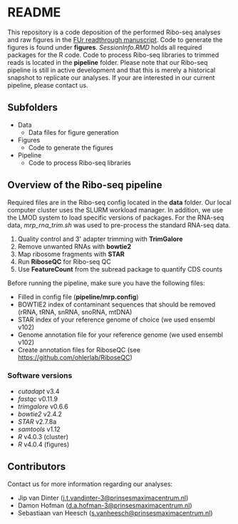 # README #


This repository is a code deposition of the performed Ribo-seq analyses and raw figures in the [FUr readthrough manuscript](https://rdcu.be/dd9dp). Code to generate the figures is found under **figures**. *SessionInfo.RMD* holds all required packages for the R code. Code to process Ribo-seq libraries to trimmed reads is located in the **pipeline** folder. Please note that our Ribo-seq pipeline is still in active development and that this is merely a historical snapshot to replicate our analyses. If your are interested in our current pipeline, please contact us.


## Subfolders ##


- Data
    * Data files for figure generation
- Figures
    * Code to generate the figures
- Pipeline
    * Code to process Ribo-seq libraries


## Overview of the Ribo-seq pipeline ##


Required files are in the Ribo-seq config located in the **data** folder. Our local computer cluster uses the SLURM workload manager. In addition, we use the LMOD system to load specific versions of packages. For the RNA-seq data, *mrp_rna_trim.sh* was used to pre-process the standard RNA-seq data.


1. Quality control and 3' adapter trimming with **TrimGalore**
2. Remove unwanted RNAs with **bowtie2**
3. Map ribosome fragments with **STAR**
4. Run **RiboseQC** for Ribo-seq QC
5. Use **FeatureCount** from the subread package to quantify CDS counts


Before running the pipeline, make sure you have the following files:


- Filled in config file (**pipeline/mrp.config**)
- BOWTIE2 index of contaminant sequences that should be removed (rRNA, tRNA, snRNA, snoRNA, mtDNA)
- STAR index of your reference genome of choice (we used ensembl v102)
- Genome annotation file for your reference genome (we used ensembl v102)
- Create annotation files for RiboseQC (see https://github.com/ohlerlab/RiboseQC)


### Software versions ###


- *cutadapt* v3.4
- *fastqc* v0.11.9
- *trimgalore* v0.6.6
- *bowtie2* v2.4.2
- *STAR* v2.7.8a
- *samtools* v1.12
- *R* v4.0.3 (cluster)
- *R* v4.0.4 (figures)


## Contributors ##


Contact us for more information regarding our analyses:

* Jip van Dinter (j.t.vandinter-3@prinsesmaximacentrum.nl)
* Damon Hofman (d.a.hofman-3@prinsesmaximacentrum.nl)
* Sebastiaan van Heesch (s.vanheesch@prinsesmaximacentrum.nl)

